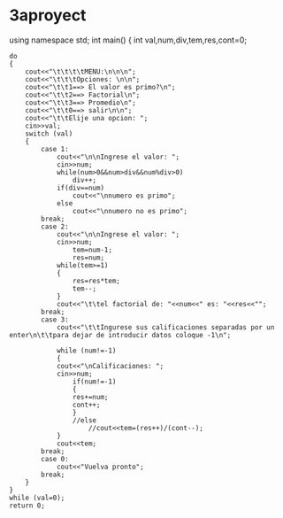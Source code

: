 # 3aproyect

using namespace std;
int main()
{
	int val,num,div,tem,res,cont=0;
	
	do
	{
		cout<<"\t\t\t\tMENU:\n\n\n";
		cout<<"\t\t\tOpciones: \n\n";
		cout<<"\t\t1==> El valor es primo?\n";
		cout<<"\t\t2==> Factorial\n";
		cout<<"\t\t3==> Promedio\n";
		cout<<"\t\t0==> salir\n\n";
		cout<<"\t\tElije una opcion: ";
		cin>>val;
		switch (val)
		{
			case 1:
				cout<<"\n\nIngrese el valor: ";
				cin>>num;
				while(num>0&&num>div&&num%div>0)
					div++;
				if(div==num)
    				cout<<"\nnumero es primo";
    			else
					cout<<"\nnumero no es primo";
			break;
			case 2:
				cout<<"\n\nIngrese el valor: ";
				cin>>num;
					tem=num-1;
					res=num;
				while(tem>=1)
				{
					res=res*tem;
					tem--;
				}
				cout<<"\t\tel factorial de: "<<num<<" es: "<<res<<"";
			break;
			case 3:
				cout<<"\t\tIngurese sus calificaciones separadas por un enter\n\t\tpara dejar de introducir datos coloque -1\n";
				
				while (num!=-1)
				{
				cout<<"\nCalificaciones: ";
				cin>>num;
					if(num!=-1)
					{
					res+=num;
					cont++;
					}
					//else
						//cout<<tem=(res++)/(cont--);
				}
				cout<<tem;
			break;
			case 0:
				cout<<"Vuelva pronto";
			break;
		}
	}
	while (val=0);
	return 0;
